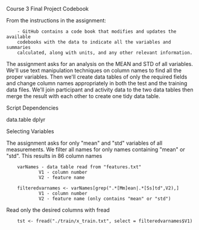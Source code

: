 Course 3 Final Project Codebook

From the instructions in the assignment:

        - GitHub contains a code book that modifies and updates the available 
        codebooks with the data to indicate all the variables and summaries 
        calculated, along with units, and any other relevant information.
        
The assignment asks for an analysis on the MEAN and STD of all variables.  We'll
use text manipulation techniques on column names to find all the proper 
variables.  Then we'll create data tables of only the required fields and change
column names appropriately in both the test and the training data files.  We'll 
join participant and activity data to the two data tables then merge the result 
with each other to create one tidy data table.

Script Dependencies

data.table
dplyr

Selecting Variables

The assignment asks for only "mean" and "std" variables of all measurements.  We
filter all names for only names containing "mean" or "std".  This results in 86
column names

        varNames - data table read from "features.txt"
                V1 - column number
                V2 - feature name
                
        filteredvarnames <- varNames[grep(".*[Mm]ean|.*[Ss]td",V2),]
                V1 - column number
                V2 - feature name (only contains "mean" or "std")
        
Read only the desired columns with fread
        
        tst <- fread("./train/x_train.txt", select = filteredvarnames$V1)
        
        